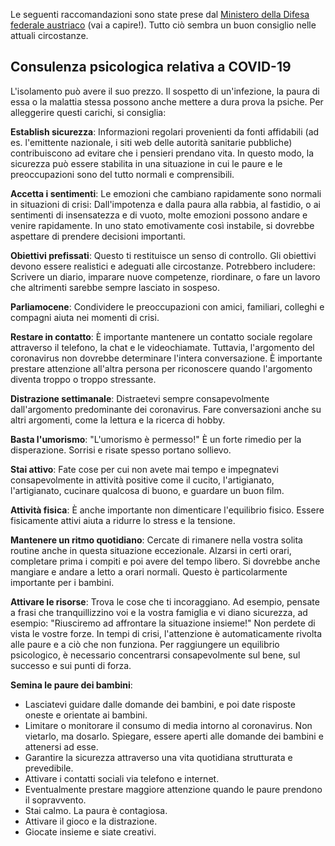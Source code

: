 Le seguenti raccomandazioni sono state prese dal [Ministero della Difesa federale austriaco](http://wwww.bundesheer.at/archiv/a202020/corona/artikel.php?id=5494) (vai a capire!). Tutto ciò sembra un buon consiglio nelle attuali circostanze. 

## Consulenza psicologica relativa a COVID-19

L'isolamento può avere il suo prezzo. Il sospetto di un'infezione, la paura di essa o la malattia stessa possono anche mettere a dura prova la psiche. Per alleggerire questi carichi, si consiglia:

**Establish sicurezza**: Informazioni regolari provenienti da fonti affidabili (ad es. l'emittente nazionale, i siti web delle autorità sanitarie pubbliche) contribuiscono ad evitare che i pensieri prendano vita. In questo modo, la sicurezza può essere stabilita in una situazione in cui le paure e le preoccupazioni sono del tutto normali e comprensibili.

**Accetta i sentimenti**: Le emozioni che cambiano rapidamente sono normali in situazioni di crisi: Dall'impotenza e dalla paura alla rabbia, al fastidio, o ai sentimenti di insensatezza e di vuoto, molte emozioni possono andare e venire rapidamente. In uno stato emotivamente così instabile, si dovrebbe aspettare di prendere decisioni importanti. 

**Obiettivi prefissati**: Questo ti restituisce un senso di controllo. Gli obiettivi devono essere realistici e adeguati alle circostanze. Potrebbero includere: Scrivere un diario, imparare nuove competenze, riordinare, o fare un lavoro che altrimenti sarebbe sempre lasciato in sospeso.

**Parliamocene**: Condividere le preoccupazioni con amici, familiari, colleghi e compagni aiuta nei momenti di crisi.

**Restare in contatto**: È importante mantenere un contatto sociale regolare attraverso il telefono, la chat e le videochiamate. Tuttavia, l'argomento del coronavirus non dovrebbe determinare l'intera conversazione. È importante prestare attenzione all'altra persona per riconoscere quando l'argomento diventa troppo o troppo stressante.

**Distrazione settimanale**: Distraetevi sempre consapevolmente dall'argomento predominante dei coronavirus. Fare conversazioni anche su altri argomenti, come la lettura e la ricerca di hobby.

**Basta l'umorismo**: "L'umorismo è permesso!" È un forte rimedio per la disperazione. Sorrisi e risate spesso portano sollievo.

**Stai attivo**: Fate cose per cui non avete mai tempo e impegnatevi consapevolmente in attività positive come il cucito, l'artigianato, l'artigianato, cucinare qualcosa di buono, e guardare un buon film.

**Attività fisica**: È anche importante non dimenticare l'equilibrio fisico. Essere fisicamente attivi aiuta a ridurre lo stress e la tensione.

**Mantenere un ritmo quotidiano**: Cercate di rimanere nella vostra solita routine anche in questa situazione eccezionale. Alzarsi in certi orari, completare prima i compiti e poi avere del tempo libero. Si dovrebbe anche mangiare e andare a letto a orari normali. Questo è particolarmente importante per i bambini. 

**Attivare le risorse**: Trova le cose che ti incoraggiano. Ad esempio, pensate a frasi che tranquillizzino voi e la vostra famiglia e vi diano sicurezza, ad esempio: "Riusciremo ad affrontare la situazione insieme!" Non perdete di vista le vostre forze. In tempi di crisi, l'attenzione è automaticamente rivolta alle paure e a ciò che non funziona. Per raggiungere un equilibrio psicologico, è necessario concentrarsi consapevolmente sul bene, sul successo e sui punti di forza.

**Semina le paure dei bambini**:
- Lasciatevi guidare dalle domande dei bambini, e poi date risposte oneste e orientate ai bambini.
- Limitare o monitorare il consumo di media intorno al coronavirus. Non vietarlo, ma dosarlo. Spiegare, essere aperti alle domande dei bambini e attenersi ad esse.
- Garantire la sicurezza attraverso una vita quotidiana strutturata e prevedibile.
- Attivare i contatti sociali via telefono e internet. 
- Eventualmente prestare maggiore attenzione quando le paure prendono il sopravvento.
- Stai calmo. La paura è contagiosa.
- Attivare il gioco e la distrazione.
- Giocate insieme e siate creativi.